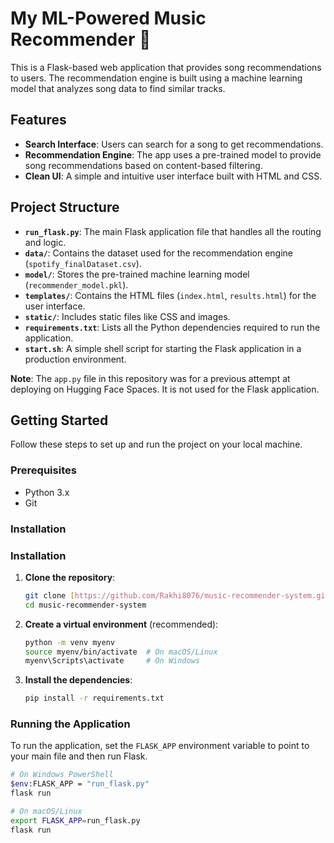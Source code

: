 # My ML-Powered Music Recommender 🎵

This is a Flask-based web application that provides song recommendations to users. The recommendation engine is built using a machine learning model that analyzes song data to find similar tracks.

## Features

- **Search Interface**: Users can search for a song to get recommendations.
- **Recommendation Engine**: The app uses a pre-trained model to provide song recommendations based on content-based filtering.
- **Clean UI**: A simple and intuitive user interface built with HTML and CSS.

## Project Structure

- **`run_flask.py`**: The main Flask application file that handles all the routing and logic.
- **`data/`**: Contains the dataset used for the recommendation engine (`spotify_finalDataset.csv`).
- **`model/`**: Stores the pre-trained machine learning model (`recommender_model.pkl`).
- **`templates/`**: Contains the HTML files (`index.html`, `results.html`) for the user interface.
- **`static/`**: Includes static files like CSS and images.
- **`requirements.txt`**: Lists all the Python dependencies required to run the application.
- **`start.sh`**: A simple shell script for starting the Flask application in a production environment.

**Note**: The `app.py` file in this repository was for a previous attempt at deploying on Hugging Face Spaces. It is not used for the Flask application.

## Getting Started

Follow these steps to set up and run the project on your local machine.

### Prerequisites

- Python 3.x
- Git

### Installation

### Installation

1.  **Clone the repository**:
    ```bash
    git clone [https://github.com/Rakhi8076/music-recommender-system.git](https://github.com/Rakhi8076/music-recommender-system.git)
    cd music-recommender-system
    ```

2.  **Create a virtual environment** (recommended):
    ```bash
    python -m venv myenv
    source myenv/bin/activate  # On macOS/Linux
    myenv\Scripts\activate     # On Windows
    ```

3.  **Install the dependencies**:
    ```bash
    pip install -r requirements.txt
    ```

### Running the Application

To run the application, set the `FLASK_APP` environment variable to point to your main file and then run Flask.

```bash
# On Windows PowerShell
$env:FLASK_APP = "run_flask.py"
flask run

# On macOS/Linux
export FLASK_APP=run_flask.py
flask run